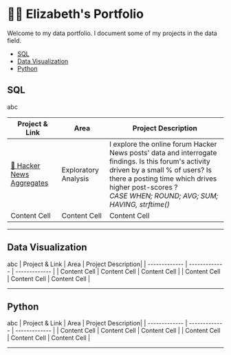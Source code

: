 # 👷‍♀️ Elizabeth's Portfolio

Welcome to my data portfolio. I document some of my projects in the data field.

- [SQL](#sql)
- [Data Visualization](#data-visualization)
- [Python](#python)

## SQL

abc

| Project & Link  | Area | Project Description|
| ------------- | ------------- | ------------- |
| [🔎 Hacker News Aggregates](https://github.com/elizabeth-gj/codecademy-bi-data-analyst-path/blob/main/sql-fundamentals-analyze-with-aggregates.md)  | Exploratory Analysis  | I explore the online forum Hacker News posts' data and interrogate findings. Is this forum's activity driven by a small % of users? Is there a posting time which drives higher post-scores ?  <br>  *CASE WHEN; ROUND; AVG; SUM; HAVING, strftime()*|
| Content Cell  | Content Cell  | Content Cell  |

***

## Data Visualization

abc
| Project & Link  | Area | Project Description|
| ------------- | ------------- | ------------- |
| Content Cell  | Content Cell  | Content Cell  |
| Content Cell  | Content Cell  | Content Cell  |

***

## Python

abc
| Project & Link  | Area | Project Description|
| ------------- | ------------- | ------------- |
| Content Cell  | Content Cell  | Content Cell  |
| Content Cell  | Content Cell  | Content Cell  |

***
